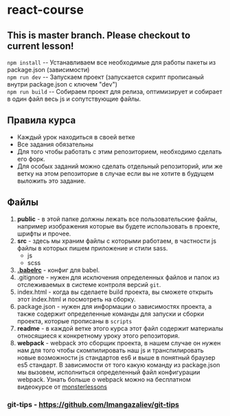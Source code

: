 # react-course
## This is master branch. Please checkout to current lesson!

`npm install` -- Устанавливаем все необходимые для работы пакеты из package.json (зависимости) <br/>
`npm run dev` -- Запускаем проект (запускается скрипт прописаный внутри package.json с ключем "dev") <br/>
`npm run build` -- Собираем проект для релиза, оптимизирует и собирает в один файл весь js и сопутствующие файлы.

## Правила курса
- Каждый урок находиться в своей ветке
- Все задания обязательны
- Для того чтобы работать с этим репозиторием, необходимо сделать его форк. 
- Для особых заданий можно сделать отдельный репозиторий, или же ветку на этом репозиторие в случае если вы не хотите в будущем выложить это задание. 

## Файлы
1. **public** - в этой папке должны лежать все пользовательские файлы, например изображения которые вы будете использовать в проекте, шрифты и прочее. 
2. **src** - здесь мы храним файлы с которыми работаем, в частности js файлы в которых пишем приложение и стили sass.
    - js
    - scss
3. [**.babelrc**](https://babeljs.io/docs/usage/babelrc/) - конфиг для babel.
4. .gitignore - нужен для исключения определенных файлов и папок из отслеживаемых в системе контроля версий `git`.
5. index.html - когда вы сделаете build проекта, вы сможете открыть этот index.html и посмотреть на сборку. 
6. package.json - нужен для информации о зависимостях проекта, а также содержит определенные команды для запуски и сборки проекта, которые прописаны в `scripts`
7. **readme** - в каждой ветке этого курса этот файл содержит материалы относящиеся к конкретному уроку этого репозитория.
8. **webpack** - webpack это сборщик проекта, в нашем случае он нужен нам для того чтобы скомпилировать наш js и транспилировать новые возможности js стандартов es6 и выше в понятный браузер es5 стандарт. В зависимости от того какую команду из package.json мы вызовем, исполниться определенный файл конфигурации webpack. Узнать больше о webpack можно на бесплатном видеокурсе от [monsterlessons](https://monsterlessons.com/project/series/sborshik-modulej-webpack)

### git-tips - https://github.com/Imangazaliev/git-tips